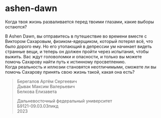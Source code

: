 # ashen-dawn

Когда твоя жизнь разваливается перед твоими глазами, какие выборы остаются?  

В Ashen Dawn, вы отправитесь в путешествие во времени вместе с Виктором Сахаровым, физиком-ядерщиком, который потерял всё, что было дорого ему. Но его утопающий в депрессии ум начинает видеть странные вещи, и теперь он должен пройти через испытания, чтобы выжить. Вас ждут головоломки и опасности, и только вы можете помочь Сахарову найти путь к истинному просветлению.  
Когда реальность и иллюзии становятся неотличимыми, сможете ли вы помочь Сахарову принять свою жизнь такой, какая она есть?  

> Берегалов Артём Сергеевич  
> Дывак Максим Валерьевич  
> Белкова Елизавета  
>   
> Дальневосточный федеральный университет  
> Б9121-09.03.03пикд  
> 2023  




